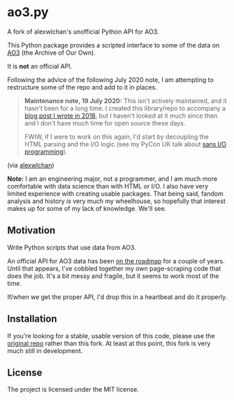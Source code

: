 # ao3.py

A fork of alexwlchan's unofficial Python API for AO3.

This Python package provides a scripted interface to some of the data on
[AO3](https://archiveofourown.org/) (the Archive of Our Own).

It is **not** an official API.

Following the advice of the following July 2020 note, I am attempting to restructure some of the repo and add to it in places.

> **Maintenance note, 19 July 2020:** This isn't actively maintained, and it hasn't been for a long time. I created this library/repo to accompany a [blog post I wrote in 2018](https://alexwlchan.net/2017/01/scrape-logged-in-ao3/), but I haven't looked at it much since then and I don't have much time for open source these days.
>
> FWIW, if I were to work on this again, I'd start by decoupling the HTML parsing and the I/O logic (see my PyCon UK talk about [sans I/O programming](https://alexwlchan.net/2019/10/sans-io-programming/)).

(via [alexwlchan](https://github.com/alexwlchan/ao3))

**Note:** I am an engineering major, not a programmer, and I am much more comfortable with data science than with HTML or I/O. I also have very limited experience with creating usable packages. That being said, fandom analysis and history *is* very much my wheelhouse, so hopefully that interest makes up for some of my lack of knowledge. We'll see.

## Motivation

Write Python scripts that use data from AO3.

An official API for AO3 data has been [on the roadmap](http://archiveofourown.org/admin_posts/295) for a couple of years. Until that appears, I've cobbled together my own page-scraping code that does the job. It's a bit messy and fragile, but it seems to work most of the time.

If/when we get the proper API, I'd drop this in a heartbeat and do it properly.

## Installation
If you're looking for a stable, usable version of this code, please use the [original repo](https://github.com/alexwlchan/ao3) rather than this fork. At least at this point, this fork is very much still in development.

## License

The project is licensed under the MIT license.
